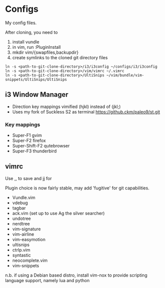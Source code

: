 # Configs

My config files.

After cloning, you need to
1. install vundle 
2. in vim, run :PluginInstall
3. mkdir vim/{swapfiles,backupdir}
4. create symlinks to the cloned git directory files
```
ln -s <path-to-git-clone-directory>/i3/i3config ~/configs/i3/i3config
ln -s <path-to-git-clone-directory>/vim/vimrc ~/.vimrc
ln -s <path-to-git-clone-directory>/UltiSnips ~/vim/bundle/vim-snippets/UltiSnips/UltiSnips
```

## i3 Window Manager
* Direction key mappings vimified (hjkl) instead of (jkl;)
* Uses my fork of Suckless S2 as terminal https://github.ckm/paleo9/st.git

### Key mappings
* Super-F1 gvim
* Super-F2 firefox
* Super-Shift-F2 qutebrowser
* Super-F3 thunderbird

## vimrc
Use ,, to save and jj for <Esc>

Plugin choice is now fairly stable, may add 'fugitive' for git capabilities.
* Vundle.vim
* vdebug
* tagbar
* ack.vim (set up to use Ag the silver searcher)
* undotree
* nerdtree
* vim-signature
* vim-airline
* vim-easymotion
* ultisnips
* ctrlp.vim
* syntastic
* neocomplete.vim
* vim-snippets

n.b. if using a Debian based distro, install vim-nox to provide scripting language support, namely lua and python
